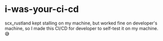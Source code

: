 # i-was-your-ci-cd
scx_rustland kept stalling on my machine, but worked fine on developer's machine, so I made this CI/CD for developer to self-test it on my machine. 😅
